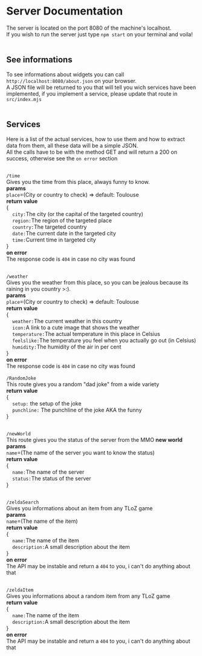 # Server Documentation <br>

The server is located on the port 8080 of the machine's localhost.<br>
If you wish to run the server just type `npm start` on your terminal and voila! <br><br>

## See informations <br>

To see informations about widgets you can call `http://localhost:8080/about.json` on your browser.<br>
A JSON file will be returned to you that will tell you wich services have been implemented, if you implement a service, please update that route in `src/index.mjs` <br> <br>

## Services

Here is a list of the actual services, how to use them and how to extract data from them, all these data will be a simple JSON.<br>
All the calls have to be with the method GET and will return a 200 on success, otherwise see the `on error` section <br> <br>

`/time`<br>
Gives you the time from this place, always funny to know.<br>
**params**<br>
`place`=(City or country to check) \=> default: Toulouse<br>
**return value**<br>
{<br>
&nbsp;&nbsp;&nbsp;&nbsp;`city:`The city (or the capital of the targeted country)<br>
&nbsp;&nbsp;&nbsp;&nbsp;`region:`The region of the targeted place<br>
&nbsp;&nbsp;&nbsp;&nbsp;`country:`The targeted country<br>
&nbsp;&nbsp;&nbsp;&nbsp;`date:`The current date in the targeted city<br>
&nbsp;&nbsp;&nbsp;&nbsp;`time:`Current time in targeted city<br>
}<br>
**on error**<br>
The response code is `404` in case no city was found<br><br>

`/weather`<br>
Gives you the weather from this place, so you can be jealous because its raining in you country \>\:\).<br>
**params**<br>
`place`=(City or country to check) \=> default: Toulouse<br>
**return value**<br>
{<br>
&nbsp;&nbsp;&nbsp;&nbsp;`weather:`The current weather in this country<br>
&nbsp;&nbsp;&nbsp;&nbsp;`icon:`A link to a cute image that shows the weather<br>
&nbsp;&nbsp;&nbsp;&nbsp;`temperature:`The actual temperature in this place in Celsius<br>
&nbsp;&nbsp;&nbsp;&nbsp;`feelslike:`The temperature you feel when you actually go out (in Celsius)<br>
&nbsp;&nbsp;&nbsp;&nbsp;`humidity:`The humidity of the air in per cent<br>
}<br>
**on error**<br>
The response code is `404` in case no city was found<br><br>
`/RandomJoke` <br>
This route gives you a random "dad joke" from a wide variety <br>
**return value** <br>
{ <br>
&nbsp;&nbsp;&nbsp;&nbsp;`setup:` the setup of the joke  <br>
&nbsp;&nbsp;&nbsp;&nbsp;`punchline:` The punchline of the joke AKA the funny<br>
} <br><br>

`/newWorld`<br>
This route gives you the status of the server from the MMO __new world__<br>
**params**<br>
`name`=(The name of the server you want to know the status)<br>
**return value**<br>
{<br>
&nbsp;&nbsp;&nbsp;&nbsp;`name:`The name of the server<br>
&nbsp;&nbsp;&nbsp;&nbsp;`status:`The status of the server<br>
}<br><br>

`/zeldaSearch`<br>
Gives you informations about an item from any TLoZ game<br>
**params**<br>
`name`=(The name of the item)<br>
**return value**<br>
{<br>
&nbsp;&nbsp;&nbsp;&nbsp;`name:`The name of the item<br>
&nbsp;&nbsp;&nbsp;&nbsp;`description:`A small description about the item<br>
}<br>
**on error**<br>
The API may be instable and return a `404` to you, i can't do anything about that<br><br>


`/zeldaItem`<br>
Gives you informations about a random item from any TLoZ game<br>
**return value**<br>
{<br>
&nbsp;&nbsp;&nbsp;&nbsp;`name:`The name of the item<br>
&nbsp;&nbsp;&nbsp;&nbsp;`description:`A small description about the item<br>
}<br>
**on error**<br>
The API may be instable and return a `404` to you, i can't do anything about that<br><br>

